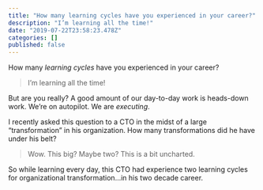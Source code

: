 ```yaml
---
title: "How many learning cycles have you experienced in your career?"
description: "I’m learning all the time!"
date: "2019-07-22T23:58:23.478Z"
categories: []
published: false
---
```


  

How many _learning cycles_ have you experienced in your career?

> I’m learning all the time!

But are you really? A good amount of our day-to-day work is heads-down work. We’re on autopilot. We are _executing_.

I recently asked this question to a CTO in the midst of a large “transformation” in his organization. How many transformations did he have under his belt?

> Wow. This big? Maybe two? This is a bit uncharted.

So while learning every day, this CTO had experience two learning cycles for organizational transformation…in his two decade career.
